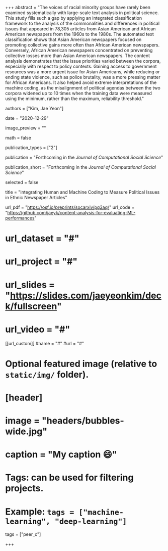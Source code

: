 +++
abstract = "The voices of racial minority groups have rarely been examined systematically with large-scale text analysis in political science. This study fills such a gap by applying an integrated classification framework to the analysis of the commonalities and differences in political issues that appeared in 78,305 articles from Asian American and African American newspapers from the 1960s to the 1980s. The automated text classification shows that Asian American newspapers focused on promoting collective gains more often than African American newspapers. Conversely, African American newspapers concentrated on preventing collective losses more than Asian American newspapers. The content analysis demonstrates that the issue priorities varied between the corpora, especially with respect to policy contexts. Gaining access to government resources was a more urgent issue for Asian Americans, while reducing or ending state violence, such as police brutality, was a more pressing matter for African Americans. It also helped avoid extreme interpretations of the machine coding, as the misalignment of political agendas between the two corpora widened up to 10 times when the training data were measured using the minimum, rather than the maximum, reliability threshold."

authors = ["Kim, Jae Yeon"]

date = "2020-12-29"

image_preview = ""

math = false

publication_types = ["2"]

publication = "Forthcoming in the *Journal of Computational Social Science*"

publication_short = "Forthcoming in the *Journal of Computational Social Science*"

selected = false

title = "Integrating Human and Machine Coding to Measure Political Issues in Ethnic Newspaper Articles"

url_pdf = "https://osf.io/preprints/socarxiv/pg3aq/"
url_code = "https://github.com/jaeyk/content-analysis-for-evaluating-ML-performances"
# url_dataset = "#"
# url_project = "#"
# url_slides = "https://slides.com/jaeyeonkim/deck/fullscreen"
# url_video = "#"

[[url_custom]]
#name = "#"
#url = "#"

# Optional featured image (relative to `static/img/` folder).
# [header]
# image = "headers/bubbles-wide.jpg"
# caption = "My caption :smile:"

# Tags: can be used for filtering projects.
# Example: `tags = ["machine-learning", "deep-learning"]`
tags = ["peer_c"]

+++

<!-- More detail can easily be written here using *Markdown* and $\rm \LaTeX$ math code. -->

